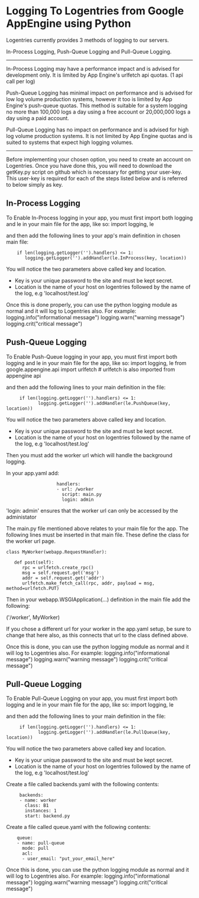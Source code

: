Logging To Logentries from Google AppEngine using Python
========================================================

Logentries currently provides 3 methods of logging to our servers.

In-Process Logging, Push-Queue Logging and Pull-Queue Logging.

--------------------------------------------------------------

In-Process Logging may have a performance impact and is advised for development only. 
It is limited by App Engine's urlfetch api quotas. (1 api call per log)
 
Push-Queue Logging has minimal impact on performance and is advised for low log volume 
production systems, however it too is limited by App Engine's push-queue quotas. 
This method is suitable for a system logging no more than 100,000 logs a day using a 
free account or 20,000,000 logs a day using a paid account.

Pull-Queue Logging has no impact on performance and is advised for high log volume 
production systems. It is not limited by App Engine quotas and is suited to systems
that expect high logging volumes.

-----------------------------------------------------------------------------------

Before implementing your chosen option, you need to create an account on Logentries. Once you have done this,
you will need to download the getKey.py script on github which is necessary for getting your user-key.
This user-key is required for each of the steps listed below and is referred to below simply as key.

In-Process Logging
------------------

To Enable In-Process logging in your app, you must first import both logging and le in your main file for the app,
like so:
            import logging, le

and then add the following lines to your app's main definition in chosen main file:

        if len(logging.getLogger('').handlers) <= 1:
           logging.getLogger('').addHandler(le.InProcess(key, location))

You will notice the two parameters above called key and location.

  - Key is your unique password to the site and must be kept secret.
  - Location is the name of your host on logentries followed by the name of the log, e.g 'localhost/test.log'

Once this is done properly, you can use the python logging module as normal and it will log to Logentries also.
For example:  
                logging.info("informational message")
                logging.warn("warning message")
                logging.crit("critical message")

Push-Queue Logging
------------------

To Enable Push-Queue logging in your app, you must first import both logging and le in your main file for the app,
like so:
         import logging, le
         from google.appengine.api import urlfetch # urlfetch is also imported from appengine api

and then add the following lines to your main definition in the file:

         if len(logging.getLogger('').handlers) <= 1:
                logging.getLogger('').addHandler(le.PushQueue(key, location))

You will notice the two parameters above called key and location.

  - Key is your unique password to the site and must be kept secret.
  - Location is the name of your host on logentries followed by the name of the log, e.g 'localhost/test.log'

Then you must add the worker url which will handle the background logging.

In your app.yaml add:

                       handlers:
                       - url: /worker
                         script: main.py
                         login: admin 

'login: admin' ensures that the worker url can only be accessed by the administator

The main.py file mentioned above relates to your main file for the app. The following lines must be 
inserted in that main file. These define the class for the worker url page.

    class MyWorker(webapp.RequestHandler):

       def post(self):
          rpc = urlfetch.create_rpc()
          msg = self.request.get('msg')
          addr = self.request.get('addr')
          urlfetch.make_fetch_call(rpc, addr, payload = msg, method=urlfetch.PUT)


Then in your webapp.WSGIApplication(...) definition in the main file add the following:

('/worker', MyWorker)

If you chose a different url for your worker in the app.yaml setup, be sure to change that here also, as this
connects that url to the class defined above.

Once this is done, you can use the python logging module as normal and it will log to Logentries also.
For example:
                logging.info("informational message")
                logging.warn("warning message")
                logging.crit("critical message")


Pull-Queue Logging
------------------

To Enable Pull-Queue Logging on your app, you must first import both logging and le in your main file for the app,
like so:
         import logging, le

and then add the following lines to your main definition in the file:

         if len(logging.getLogger('').handlers) <= 1:
                logging.getLogger('').addHandler(le.PullQueue(key, location))

You will notice the two parameters above called key and location.

  - Key is your unique password to the site and must be kept secret.
  - Location is the name of your host on logentries followed by the name of the log, e.g 'localhost/test.log'

Create a file called backends.yaml with the following contents:

         backends:
         - name: worker
           class: B1
           instances: 1
           start: backend.py


Create a file called queue.yaml with the following contents:

        queue:
        - name: pull-queue
          mode: pull
          acl:
          - user_email: "put_your_email_here"
  

Once this is done, you can use the python logging module as normal and it will log to Logentries also.
For example:
                logging.info("informational message")
                logging.warn("warning message")
                logging.crit("critical message")

